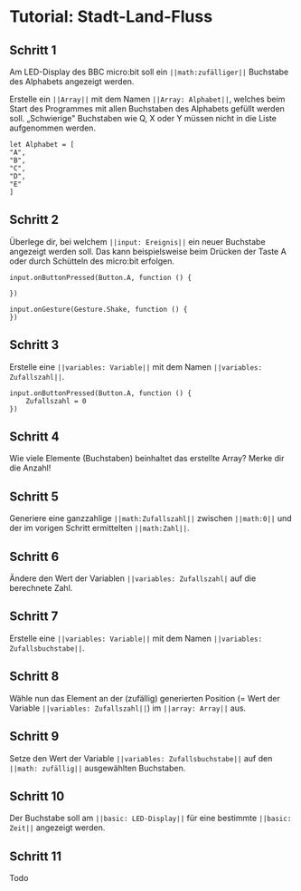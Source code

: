 # Tutorial: Stadt-Land-Fluss
## Schritt 1

Am LED-Display des BBC micro:bit soll ein ``||math:zufälliger||`` Buchstabe des Alphabets angezeigt werden.

Erstelle ein ``||Array||`` mit dem Namen ``||Array: Alphabet||``, welches beim Start des Programmes mit allen Buchstaben des Alphabets gefüllt werden soll. „Schwierige" Buchstaben wie Q, X oder Y müssen nicht in die Liste aufgenommen werden.

```blocks
let Alphabet = [
"A",
"B",
"C",
"D",
"E"
]
```

## Schritt 2

Überlege dir, bei welchem ``||input: Ereignis||`` ein neuer Buchstabe angezeigt werden soll. 
Das kann beispielsweise beim Drücken der Taste A oder durch Schütteln des micro:bit erfolgen. 

```blocks
input.onButtonPressed(Button.A, function () {
	
})
```

```blocks
input.onGesture(Gesture.Shake, function () {
})
```

## Schritt 3

Erstelle eine ``||variables: Variable||`` mit dem Namen ``||variables: Zufallszahl||``.

```blocks
input.onButtonPressed(Button.A, function () {
    Zufallszahl = 0
})
```

## Schritt 4 

Wie viele Elemente (Buchstaben) beinhaltet das erstellte Array? Merke dir die Anzahl!

## Schritt 5 

Generiere eine ganzzahlige ``||math:Zufallszahl||`` zwischen ``||math:0||`` und der im vorigen Schritt ermittelten ``||math:Zahl||``. 

## Schritt 6 

Ändere den Wert der Variablen ``||variables: Zufallszahl|`` auf die berechnete Zahl. 

## Schritt 7 

Erstelle eine ``||variables: Variable||`` mit dem Namen ``||variables: Zufallsbuchstabe||``.

## Schritt 8

Wähle nun das Element an der (zufällig) generierten Position (= Wert der Variable ``||variables: Zufallszahl||``) im ``||array: Array||`` aus. 

## Schritt 9

Setze den Wert der Variable ``||variables: Zufallsbuchstabe||`` auf den ``||math: zufällig||`` ausgewählten Buchstaben.

## Schritt 10

Der Buchstabe soll am ``||basic: LED-Display||`` für eine bestimmte ``||basic: Zeit||`` angezeigt werden. 

## Schritt 11
Todo 
